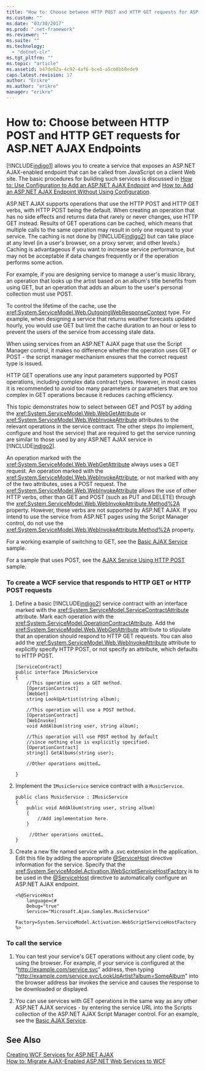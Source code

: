 ```yaml
---
title: "How to: Choose between HTTP POST and HTTP GET requests for ASP.NET AJAX Endpoints | Microsoft Docs"
ms.custom: ""
ms.date: "03/30/2017"
ms.prod: ".net-framework"
ms.reviewer: ""
ms.suite: ""
ms.technology: 
  - "dotnet-clr"
ms.tgt_pltfrm: ""
ms.topic: "article"
ms.assetid: b47de82a-4c92-4af6-bceb-a5cb8bb8ede9
caps.latest.revision: 17
author: "Erikre"
ms.author: "erikre"
manager: "erikre"
---
```

# How to: Choose between HTTP POST and HTTP GET requests for ASP.NET AJAX Endpoints
[!INCLUDE[indigo1](../../../../includes/indigo1-md.md)] allows you to create a service that exposes an ASP.NET AJAX-enabled endpoint that can be called from JavaScript on a client Web site. The basic procedures for building such services is discussed in [How to: Use Configuration to Add an ASP.NET AJAX Endpoint](../../../../docs/framework/wcf/feature-details/how-to-use-configuration-to-add-an-aspnet-ajax-endpoint.md) and [How to: Add an ASP.NET AJAX Endpoint Without Using Configuration](../../../../docs/framework/wcf/feature-details/how-to-add-an-aspnet-ajax-endpoint-without-using-configuration.md).  
  
 ASP.NET AJAX supports operations that use the HTTP POST and HTTP GET verbs, with HTTP POST being the default. When creating an operation that has no side effects and returns data that rarely or never changes, use HTTP GET instead. Results of GET operations can be cached, which means that multiple calls to the same operation may result in only one request to your service. The caching is not done by [!INCLUDE[indigo2](../../../../includes/indigo2-md.md)] but can take place at any level (in a user's browser, on a proxy server, and other levels.) Caching is advantageous if you want to increase service performance, but may not be acceptable if data changes frequently or if the operation performs some action.  
  
 For example, if you are designing service to manage a user's music library, an operation that looks up the artist based on an album's title benefits from using GET, but an operation that adds an album to the user's personal collection must use POST.  
  
 To control the lifetime of the cache, use the <xref:System.ServiceModel.Web.OutgoingWebResponseContext> type. For example, when designing a service that returns weather forecasts updated hourly, you would use GET but limit the cache duration to an hour or less to prevent the users of the service from accessing stale data.  
  
 When using services from an ASP.NET AJAX page that use the Script Manager control, it makes no difference whether the operation uses GET or POST - the script manager mechanism ensures that the correct request type is issued.  
  
 HTTP GET operations use any input parameters supported by POST operations, including complex data contract types. However, in most cases it is recommended to avoid too many parameters or parameters that are too complex in GET operations because it reduces caching efficiency.  
  
 This topic demonstrates how to select between GET and POST by adding the <xref:System.ServiceModel.Web.WebGetAttribute> or <xref:System.ServiceModel.Web.WebInvokeAttribute> attributes to the relevant operations in the service contract. The other steps (to implement, configure and host the service) that are required to get the service running are similar to those used by any ASP.NET AJAX service in [!INCLUDE[indigo2](../../../../includes/indigo2-md.md)].  
  
 An operation marked with the <xref:System.ServiceModel.Web.WebGetAttribute> always uses a GET request. An operation marked with the <xref:System.ServiceModel.Web.WebInvokeAttribute>, or not marked with any of the two attributes, uses a POST request. The <xref:System.ServiceModel.Web.WebInvokeAttribute> allows the use of other HTTP verbs, other than GET and POST (such as PUT and DELETE) through the <xref:System.ServiceModel.Web.WebInvokeAttribute.Method%2A> property. However, these verbs are not supported by ASP.NET AJAX. If you intend to use the service from ASP.NET pages using the Script Manager control, do not use the <xref:System.ServiceModel.Web.WebInvokeAttribute.Method%2A> property.  
  
 For a working example of switching to GET, see the [Basic AJAX Service](../../../../docs/framework/wcf/samples/basic-ajax-service.md) sample.  
  
 For a sample that uses POST, see the [AJAX Service Using HTTP POST](../../../../docs/framework/wcf/samples/ajax-service-using-http-post.md) sample.  
  
### To create a WCF service that responds to HTTP GET or HTTP POST requests  
  
1.  Define a basic [!INCLUDE[indigo2](../../../../includes/indigo2-md.md)] service contract with an interface marked with the <xref:System.ServiceModel.ServiceContractAttribute> attribute. Mark each operation with the <xref:System.ServiceModel.OperationContractAttribute>. Add the <xref:System.ServiceModel.Web.WebGetAttribute> attribute to stipulate that an operation should respond to HTTP GET requests. You can also add the <xref:System.ServiceModel.Web.WebInvokeAttribute> attribute to explicitly specify HTTP POST, or not specify an attribute, which defaults to HTTP POST.  
  
    ```  
    [ServiceContract]  
    public interface IMusicService  
    {  
        //This operation uses a GET method.  
        [OperationContract]  
        [WebGet]  
        string LookUpArtist(string album);  
  
        //This operation will use a POST method.  
        [OperationContract]  
        [WebInvoke]  
        void AddAlbum(string user, string album);  
  
        //This operation will use POST method by default  
        //since nothing else is explicitly specified.  
        [OperationContract]  
        string[] GetAlbums(string user);  
  
        //Other operations omitted…  
  
    }  
    ```  
  
2.  Implement the `IMusicService` service contract with a `MusicService`.  
  
    ```  
    public class MusicService : IMusicService  
    {  
        public void AddAlbum(string user, string album)  
        {  
            //Add implementation here.  
        }  
  
         //Other operations omitted…  
    }  
    ```  
  
3.  Create a new file named service with a .svc extension in the application. Edit this file by adding the appropriate [@ServiceHost](../../../../docs/framework/configure-apps/file-schema/wcf-directive/servicehost.md) directive information for the service. Specify that the <xref:System.ServiceModel.Activation.WebScriptServiceHostFactory> is to be used in the [@ServiceHost](../../../../docs/framework/configure-apps/file-schema/wcf-directive/servicehost.md) directive to automatically configure an ASP.NET AJAX endpoint.  
  
    ```  
    <%@ServiceHost   
        language=c#   
        Debug="true"   
        Service="Microsoft.Ajax.Samples.MusicService"  
        Factory=System.ServiceModel.Activation.WebScriptServiceHostFactory  
    %>  
    ```  
  
### To call the service  
  
1.  You can test your service's GET operations without any client code, by using the browser. For example, if your service is configured at the "http://example.com/service.svc" address, then typing "http://example.com/service.svc/LookUpArtist?album=SomeAlbum" into the browser address bar invokes the service and causes the response to be downloaded or displayed.  
  
2.  You can use services with GET operations in the same way as any other ASP.NET AJAX services - by entering the service URL into the Scripts collection of the ASP.NET AJAX Script Manager control. For an example, see the [Basic AJAX Service](../../../../docs/framework/wcf/samples/basic-ajax-service.md).  
  
## See Also  
 [Creating WCF Services for ASP.NET AJAX](../../../../docs/framework/wcf/feature-details/creating-wcf-services-for-aspnet-ajax.md)   
 [How to: Migrate AJAX-Enabled ASP.NET Web Services to WCF](../../../../docs/framework/wcf/feature-details/how-to-migrate-ajax-enabled-aspnet-web-services-to-wcf.md)